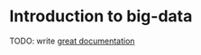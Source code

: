 # Introduction to big-data

TODO: write [great documentation](http://jacobian.org/writing/what-to-write/)
